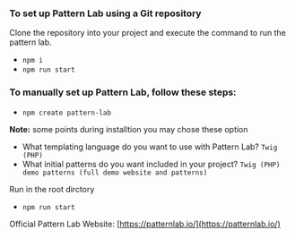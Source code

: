 ### To set up Pattern Lab using a Git repository

Clone the repository into your project and execute the command to run the pattern lab.

- `npm i`
- `npm run start`

### To manually set up Pattern Lab, follow these steps:

- `npm create pattern-lab`

**Note:** some points during installtion you may chose these option

- What templating language do you want to use with Pattern Lab?
  `Twig (PHP)`
- What initial patterns do you want included in your project?
  `Twig (PHP) demo patterns (full demo website and patterns)`

Run in the root dirctory

- `npm run start`

Official Pattern Lab Website: [https://patternlab.io/](https://patternlab.io/)
